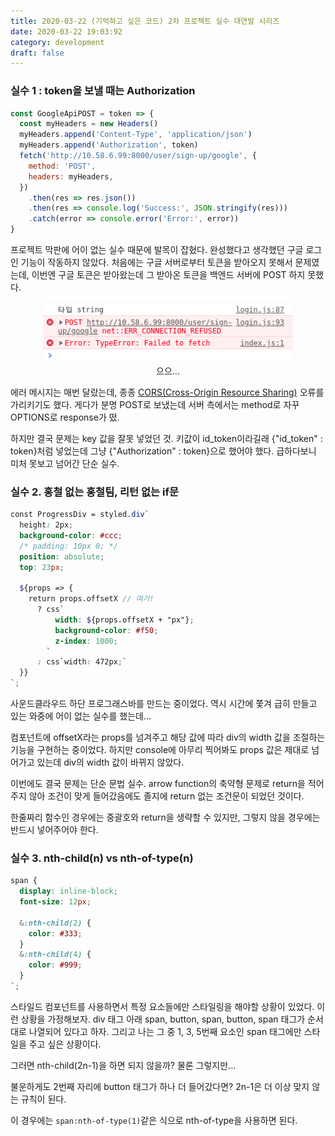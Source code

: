 ```yaml
---
title: 2020-03-22 (기억하고 싶은 코드) 2차 프로젝트 실수 대연발 시리즈
date: 2020-03-22 19:03:92
category: development
draft: false
---
```


### 실수 1 : token을 보낼 때는 Authorization

```javascript
const GoogleApiPOST = token => {
  const myHeaders = new Headers()
  myHeaders.append('Content-Type', 'application/json')
  myHeaders.append('Authorization', token)
  fetch('http://10.58.6.99:8000/user/sign-up/google', {
    method: 'POST',
    headers: myHeaders,
  })
    .then(res => res.json())
    .then(res => console.log('Success:', JSON.stringify(res)))
    .catch(error => console.error('Error:', error))
}
```

프로젝트 막판에 어이 없는 실수 때문에 발목이 잡혔다. 완성했다고 생각했던 구글 로그인 기능이 작동하지 않았다. 처음에는 구글 서버로부터 토큰을 받아오지 못해서 문제였는데, 이번엔 구글 토큰은 받아왔는데 그 받아온 토큰을 백엔드 서버에 POST 하지 못했다.

<div align="center">
    <img src="./images/032202.png" width="400">
    <br>으으...
</div>

에러 메시지는 매번 달랐는데, 종종 [CORS(Cross-Origin Resource Sharing)](https://developer.mozilla.org/ko/docs/Web/HTTP/CORS) 오류를 가리키기도 했다. 게다가 분명 POST로 보냈는데 서버 측에서는 method로 자꾸 OPTIONS로 response가 떴.

하지만 결국 문제는 key 값을 잘못 넣었던 것. 키값이 id_token이라길래 {"id_token" : token}처럼 넣었는데 그냥 {"Authorization" : token}으로 했어야 했다. 급하다보니 미처 못보고 넘어간 단순 실수.

### 실수 2. 홍철 없는 홍철팀, 리턴 없는 if문

```scss
const ProgressDiv = styled.div`
  height: 2px;
  background-color: #ccc;
  /* padding: 10px 0; */
  position: absolute;
  top: 23px;

  ${props => {
    return props.offsetX // 여기!
      ? css`
          width: ${props.offsetX + "px"};
          background-color: #f50;
          z-index: 1000;
        `
      : css`width: 472px;`
  }}
`;
```

사운드클라우드 하단 프로그래스바를 만드는 중이었다. 역시 시간에 쫓겨 급히 만들고 있는 와중에 어이 없는 실수를 했는데...

컴포넌트에 offsetX라는 props를 넘겨주고 해당 값에 따라 div의 width 값을 조절하는 기능을 구현하는 중이었다. 하지만 console에 아무리 찍어봐도 props 값은 제대로 넘어가고 있는데 div의 width 값이 바뀌지 않았다.

이번에도 결국 문제는 단순 문법 실수. arrow function의 축약형 문제로 return을 적어주지 않아 조건이 맞게 들어갔음에도 졸지에 return 없는 조건문이 되었던 것이다.

한줄짜리 함수인 경우에는 중괄호와 return을 생략할 수 있지만, 그렇지 않을 경우에는 반드시 넣어주어야 한다.

### 실수 3. nth-child(n) vs nth-of-type(n)

```scss
span {
  display: inline-block;
  font-size: 12px;

  &:nth-child(2) {
    color: #333;
  }
  &:nth-child(4) {
    color: #999;
  }
`;
```

스타일드 컴포넌트를 사용하면서 특정 요소들에만 스타일링을 해야할 상황이 있었다. 이런 상황을 가정해보자. div 태그 아래 span, button, span, button, span 태그가 순서대로 나열되어 있다고 하자. 그리고 나는 그 중 1, 3, 5번째 요소인 span 태그에만 스타일을 주고 싶은 상황이다.

그러면 nth-child(2n-1)을 하면 되지 않을까? 물론 그렇지만...

불운하게도 2번째 자리에 button 태그가 하나 더 들어갔다면? 2n-1은 더 이상 맞지 않는 규칙이 된다.

이 경우에는 `span:nth-of-type(1)`같은 식으로 nth-of-type을 사용하면 된다.
